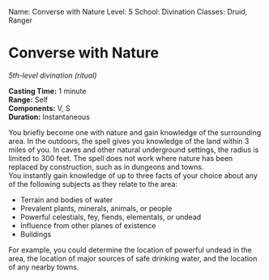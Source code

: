 Name: Converse with Nature
Level: 5
School: Divination
Classes: Druid, Ranger

# Converse with Nature 
_5th-level divination (ritual)_ 

**Casting Time:** 1 minute    
**Range:** Self    
**Components:** V, S    
**Duration:** Instantaneous 

You briefly become one with nature and gain knowledge of the surrounding area. In the outdoors, the spell gives you knowledge of the land within 3 miles of you. In caves and other natural underground settings, the radius is limited to 300 feet. The spell does not work where nature has been replaced by construction, such as in dungeons and towns.    
You instantly gain knowledge of up to three facts of your choice about any of the following subjects as they relate to the area:

* Terrain and bodies of water
* Prevalent plants, minerals, animals, or people
* Powerful celestials, fey, fiends, elementals, or undead
* Influence from other planes of existence
* Buildings 

For example, you could determine the location of powerful undead in the area, the location of major sources of safe drinking water, and the location of any nearby towns.